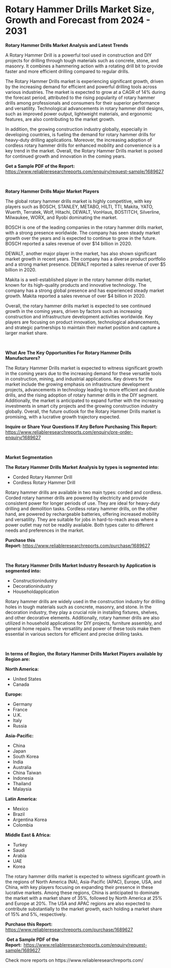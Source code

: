 <p><h1>Rotary Hammer Drills Market Size, Growth and Forecast from 2024 - 2031</h1></p><p><strong>Rotary Hammer Drills Market Analysis and Latest Trends</strong></p>
<p><p>A Rotary Hammer Drill is a powerful tool used in construction and DIY projects for drilling through tough materials such as concrete, stone, and masonry. It combines a hammering action with a rotating drill bit to provide faster and more efficient drilling compared to regular drills.</p><p>The Rotary Hammer Drills market is experiencing significant growth, driven by the increasing demand for efficient and powerful drilling tools across various industries. The market is expected to grow at a CAGR of 14% during the forecast period, attributed to the rising popularity of rotary hammer drills among professionals and consumers for their superior performance and versatility. Technological advancements in rotary hammer drill designs, such as improved power output, lightweight materials, and ergonomic features, are also contributing to the market growth.</p><p>In addition, the growing construction industry globally, especially in developing countries, is fueling the demand for rotary hammer drills for heavy-duty drilling applications. Moreover, the increasing adoption of cordless rotary hammer drills for enhanced mobility and convenience is a key trend in the market. Overall, the Rotary Hammer Drills market is poised for continued growth and innovation in the coming years.</p></p>
<p><strong>Get a Sample PDF of the Report:&nbsp;</strong> <a href="https://www.reliableresearchreports.com/enquiry/request-sample/1689627">https://www.reliableresearchreports.com/enquiry/request-sample/1689627</a></p>
<p>&nbsp;</p>
<p><strong>Rotary Hammer Drills Major Market Players</strong></p>
<p><p>The global rotary hammer drills market is highly competitive, with key players such as BOSCH, STANLEY, METABO, HILTI, TTI, Makita, YATO, Wuerth, Terratek, Wolf, Hitachi, DEWALT, VonHaus, BOSTITCH, Silverline, Milwaukee, WORX, and Ryobi dominating the market.</p><p>BOSCH is one of the leading companies in the rotary hammer drills market, with a strong presence worldwide. The company has seen steady market growth over the years and is expected to continue to grow in the future. BOSCH reported a sales revenue of over $14 billion in 2020.</p><p>DEWALT, another major player in the market, has also shown significant market growth in recent years. The company has a diverse product portfolio and a strong market presence. DEWALT reported a sales revenue of over $5 billion in 2020.</p><p>Makita is a well-established player in the rotary hammer drills market, known for its high-quality products and innovative technology. The company has a strong global presence and has experienced steady market growth. Makita reported a sales revenue of over $4 billion in 2020.</p><p>Overall, the rotary hammer drills market is expected to see continued growth in the coming years, driven by factors such as increasing construction and infrastructure development activities worldwide. Key players are focusing on product innovation, technological advancements, and strategic partnerships to maintain their market position and capture a larger market share.</p></p>
<p>&nbsp;</p>
<p><strong>What Are The Key Opportunities For Rotary Hammer Drills Manufacturers?</strong></p>
<p><p>The Rotary Hammer Drills market is expected to witness significant growth in the coming years due to the increasing demand for these versatile tools in construction, mining, and industrial applications. Key drivers for the market include the growing emphasis on infrastructure development projects, advancements in technology leading to more efficient and durable drills, and the rising adoption of rotary hammer drills in the DIY segment. Additionally, the market is anticipated to expand further with the increasing investments in smart city projects and the growing construction industry globally. Overall, the future outlook for the Rotary Hammer Drills market is promising, with a lucrative growth trajectory expected.</p></p>
<p><strong>Inquire or Share Your Questions If Any Before Purchasing This Report:</strong> <a href="https://www.reliableresearchreports.com/enquiry/pre-order-enquiry/1689627">https://www.reliableresearchreports.com/enquiry/pre-order-enquiry/1689627</a></p>
<p>&nbsp;</p>
<p><strong>Market Segmentation</strong></p>
<p><strong>The Rotary Hammer Drills Market Analysis by types is segmented into:</strong></p>
<p><ul><li>Corded Rotary Hammer Drill</li><li>Cordless Rotary Hammer Drill</li></ul></p>
<p><p>Rotary hammer drills are available in two main types: corded and cordless. Corded rotary hammer drills are powered by electricity and provide consistent power for longer periods of use. They are ideal for heavy-duty drilling and demolition tasks. Cordless rotary hammer drills, on the other hand, are powered by rechargeable batteries, offering increased mobility and versatility. They are suitable for jobs in hard-to-reach areas where a power outlet may not be readily available. Both types cater to different needs and preferences in the market.</p></p>
<p><strong>Purchase this Report:&nbsp;</strong><a href="https://www.reliableresearchreports.com/purchase/1689627">https://www.reliableresearchreports.com/purchase/1689627</a></p>
<p>&nbsp;</p>
<p><strong>The Rotary Hammer Drills Market Industry Research by Application is segmented into:</strong></p>
<p><ul><li>Constructionindustry</li><li>Decorationindustry</li><li>Householdapplication</li></ul></p>
<p><p>Rotary hammer drills are widely used in the construction industry for drilling holes in tough materials such as concrete, masonry, and stone. In the decoration industry, they play a crucial role in installing fixtures, shelves, and other decorative elements. Additionally, rotary hammer drills are also utilized in household applications for DIY projects, furniture assembly, and general home repairs. The versatility and power of these tools make them essential in various sectors for efficient and precise drilling tasks.</p></p>
<p>&nbsp;</p>
<p><strong>In terms of Region, the Rotary Hammer Drills Market Players available by Region are:</strong></p>
<p>
    <p> <strong> North America: </strong>
        <ul>
            <li>United States</li>
            <li>Canada</li>
        </ul>
        </p> 
    <p> <strong> Europe: </strong>
        <ul>
            <li>Germany</li>
            <li>France</li>
            <li>U.K.</li>
            <li>Italy</li>
            <li>Russia</li>
        </ul>
        </p> 
    <p> <strong> Asia-Pacific: </strong>
        <ul>
            <li>China</li>
            <li>Japan</li>
            <li>South Korea</li>
            <li>India</li>
            <li>Australia</li>
            <li>China Taiwan</li>
            <li>Indonesia</li>
            <li>Thailand</li>
            <li>Malaysia</li>
        </ul>
        </p> 
    <p> <strong> Latin America: </strong>
        <ul>
            <li>Mexico</li>
            <li>Brazil</li>
            <li>Argentina Korea</li>
            <li>Colombia</li>
        </ul>
        </p> 
    <p> <strong> Middle East & Africa: </strong>
        <ul>
            <li>Turkey</li>
            <li>Saudi</li>
            <li>Arabia</li>
            <li>UAE</li>
            <li>Korea</li>
        </ul>
    </p>
    </p>
<p><p>The rotary hammer drills market is expected to witness significant growth in the regions of North America (NA), Asia-Pacific (APAC), Europe, USA, and China, with key players focusing on expanding their presence in these lucrative markets. Among these regions, China is anticipated to dominate the market with a market share of 35%, followed by North America at 25% and Europe at 20%. The USA and APAC regions are also expected to contribute substantially to the market growth, each holding a market share of 15% and 5%, respectively.</p></p>
<p><strong>Purchase this Report: </strong><a href="https://www.reliableresearchreports.com/purchase/1689627">https://www.reliableresearchreports.com/purchase/1689627</a></p>
<p>&nbsp;<strong>Get a Sample PDF of the Report:&nbsp;&nbsp;</strong><a href="https://www.reliableresearchreports.com/enquiry/request-sample/1689627">https://www.reliableresearchreports.com/enquiry/request-sample/1689627</a></p>
<p><strong></strong></p>
<p>Check more reports on https://www.reliableresearchreports.com/</p>